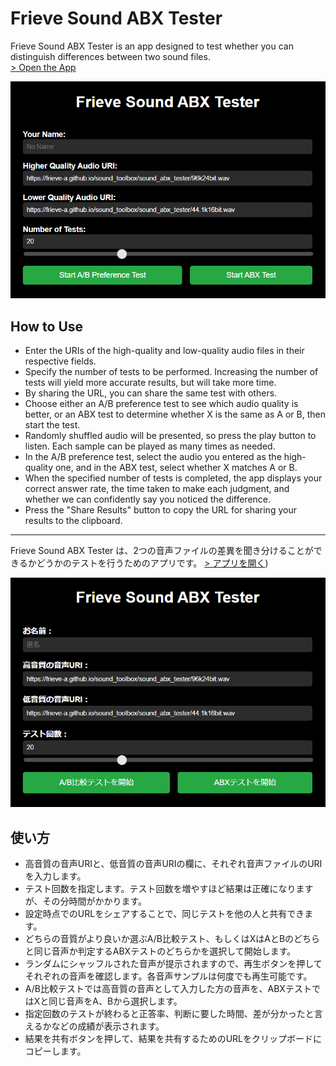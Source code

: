 # Frieve Sound ABX Tester

Frieve Sound ABX Tester is an app designed to test whether you can distinguish differences between two sound files.  
[> Open the App](https://frieve-a.github.io/sound_toolbox/sound_abx_tester/sound_abx_tester.html?data=eyJuIjoiIiwidUgiOiJodHRwczovL2ZyaWV2ZS1hLmdpdGh1Yi5pby9zb3VuZF90b29sYm94L3NvdW5kX2FieF90ZXN0ZXIvOTZrMjRiaXQud2F2IiwidUwiOiJodHRwczovL2ZyaWV2ZS1hLmdpdGh1Yi5pby9zb3VuZF90b29sYm94L3NvdW5kX2FieF90ZXN0ZXIvNDQuMWsxNmJpdC53YXYiLCJ0VCI6IkFCUFJFRiIsImNDIjowLCJ0QyI6MCwidGMiOjEwLCJ0cyI6MH0-)

![Screenshot](sound_abx_tester.png)

## How to Use

- Enter the URIs of the high-quality and low-quality audio files in their respective fields.
- Specify the number of tests to be performed. Increasing the number of tests will yield more accurate results, but will take more time.
- By sharing the URL, you can share the same test with others.
- Choose either an A/B preference test to see which audio quality is better, or an ABX test to determine whether X is the same as A or B, then start the test.
- Randomly shuffled audio will be presented, so press the play button to listen. Each sample can be played as many times as needed.
- In the A/B preference test, select the audio you entered as the high-quality one, and in the ABX test, select whether X matches A or B.
- When the specified number of tests is completed, the app displays your correct answer rate, the time taken to make each judgment, and whether we can confidently say you noticed the difference.
- Press the "Share Results" button to copy the URL for sharing your results to the clipboard.

---

Frieve Sound ABX Tester は、2つの音声ファイルの差異を聞き分けることができるかどうかのテストを行うためのアプリです。
[> アプリを開く](https://frieve-a.github.io/sound_toolbox/sound_abx_tester/sound_abx_tester_ja.html?data=eyJuIjoiIiwidUgiOiJodHRwczovL2ZyaWV2ZS1hLmdpdGh1Yi5pby9zb3VuZF90b29sYm94L3NvdW5kX2FieF90ZXN0ZXIvOTZrMjRiaXQud2F2IiwidUwiOiJodHRwczovL2ZyaWV2ZS1hLmdpdGh1Yi5pby9zb3VuZF90b29sYm94L3NvdW5kX2FieF90ZXN0ZXIvNDQuMWsxNmJpdC53YXYiLCJ0VCI6IkFCUFJFRiIsImNDIjowLCJ0QyI6MCwidGMiOjEwLCJ0cyI6MH0-))

![スクリーンショット](sound_abx_tester_ja.png)

## 使い方

- 高音質の音声URIと、低音質の音声URIの欄に、それぞれ音声ファイルのURIを入力します。
- テスト回数を指定します。テスト回数を増やすほど結果は正確になりますが、その分時間がかかります。
- 設定時点でのURLをシェアすることで、同じテストを他の人と共有できます。
- どちらの音質がより良いか選ぶA/B比較テスト、もしくはXはAとBのどちらと同じ音声か判定するABXテストのどちらかを選択して開始します。
- ランダムにシャッフルされた音声が提示されますので、再生ボタンを押してそれぞれの音声を確認します。各音声サンプルは何度でも再生可能です。
- A/B比較テストでは高音質の音声として入力した方の音声を、ABXテストではXと同じ音声をA、Bから選択します。
- 指定回数のテストが終わると正答率、判断に要した時間、差が分かったと言えるかなどの成績が表示されます。
- 結果を共有ボタンを押して、結果を共有するためのURLをクリップボードにコピーします。
